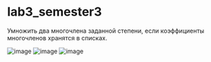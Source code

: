# lab3_semester3
Умножить два многочлена заданной степени, если коэффициенты многочленов хранятся в списках.

![image](https://github.com/AndreyS19/lab3_semester3/assets/125403674/7d3b3851-be22-47cd-be1b-c9e26b7531b2)
![image](https://github.com/AndreyS19/lab3_semester3/assets/125403674/0c590027-4c13-4b4c-9376-a98c295d7802)
![image](https://github.com/AndreyS19/lab3_semester3/assets/125403674/1ca22154-2d2d-4357-9a06-92eb16478f8a)

